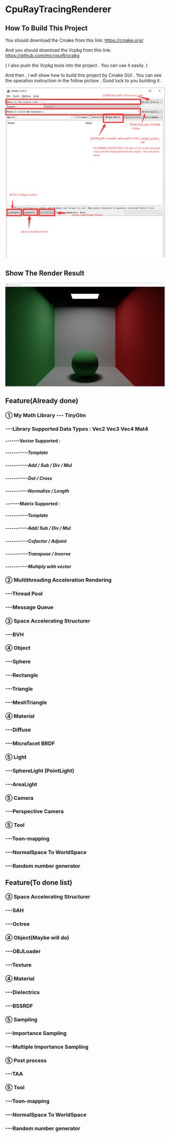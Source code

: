
# CpuRayTracingRenderer
## How To Build This Project
You should download the Cmake from this link:
https://cmake.org/

And you should download the Vcpkg from this link:
https://github.com/microsoft/vcpkg

( I also push the Vcpkg tools into the project . You can use it easily. )

And then , I will show how to build this project by Cmake GUI . You can see the operation instruction in the follow picture . Good luck to you building it .

![image](https://github.com/1393650770/CpuRayTracingRenderer/blob/main/image/operation_instruction_picture.png)
## Show The Render Result
![image](https://github.com/1393650770/CpuRayTracingRenderer/blob/main/image/result-Level-1.png)

## Feature(Already done)
### ① My Math Library --- TinyGlm
### ---Library Supported Data Types : Vec2 Vec3 Vec4 Mat4
#### -------Vector Supported :
##### -----------Template
##### -----------Add / Sub / Div / Mul
##### -----------Dot / Cross
##### -----------Normalize / Length

#### -------Matrix Supported :
##### -----------Template
##### -----------Add/ Sub / Div / Mul
##### -----------Cofactor / Adjoint
##### -----------Transpose / Inverse
##### -----------Multiply with vector
### ② Multithreading Acceleration Rendering
### ---Thread Pool
### ---Message Queue

### ③ Space Accelerating Structurer
### ---BVH
### ④ Object
### ---Sphere
### ---Rectangle
### ---Triangle
### ---MeshTriangle
### ④ Material
### ---Diffuse
### ---Microfacet BRDF
### ⑤ Light
### ---SphereLight (PointLight)
### ---AreaLight
### ⑤ Camera
### ---Perspective Camera

### ⑤ Tool
### ---Toon-mapping
### ---NormalSpace To WorldSpace
### ---Random number generator

## Feature(To done list)
### ③ Space Accelerating Structurer
### ---SAH
### ---Octree
### ④ Object(Maybe will do)
### ---OBJLoader
### ---Texture
### ④ Material
### ---Dielectrics
### ---BSSRDF 
### ⑤ Sampling
### ---Importance Sampling
### ---Multiple Importance Sampling
### ⑤ Post process
### ---TAA
### ⑤ Tool
### ---Toon-mapping
### ---NormalSpace To WorldSpace
### ---Random number generator



